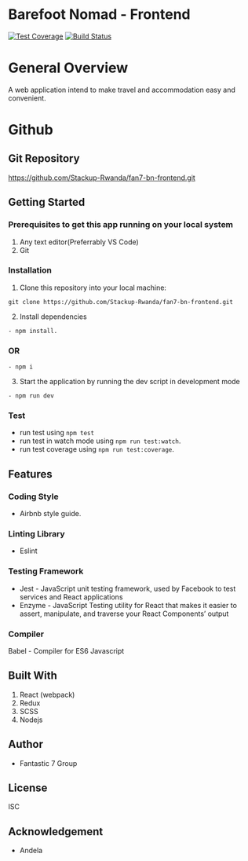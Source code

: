 # Barefoot Nomad - Frontend

[![Test Coverage](https://api.codeclimate.com/v1/badges/15f4d3f84d859a33c759/test_coverage)](https://codeclimate.com/github/Stackup-Rwanda/fan7-bn-frontend/test_coverage)
[![Build Status](https://travis-ci.org/Stackup-Rwanda/fan7-bn-frontend.svg?branch=develop)](https://travis-ci.org/Stackup-Rwanda/fan7-bn-frontend)

# General Overview
A web application intend to make travel and accommodation easy and convenient.

# Github 

## Git Repository

https://github.com/Stackup-Rwanda/fan7-bn-frontend.git

<!-- ## Server side hosted on Heroku

https://barefoot-nomad-staging.herokuapp.com/ -->

## Getting Started

### Prerequisites to get this app running on your local system

1. Any text editor(Preferrably VS Code)
2. Git

### Installation
1. Clone this repository into your local machine:

```
git clone https://github.com/Stackup-Rwanda/fan7-bn-frontend.git
```
2. Install dependencies 
```
- npm install.
```
### OR
```
- npm i
```
3. Start the application by running the dev script in development mode

```
- npm run dev
``` 
### Test
 
- run test using ```npm test```
- run test in watch mode using ```npm run test:watch```.
- run test coverage using ```npm run test:coverage```.
 

## Features


### Coding Style

- Airbnb style guide.

### Linting Library
- Eslint 

### Testing Framework
- Jest     - JavaScript unit testing framework, used by Facebook to test services and React applications
- Enzyme      - JavaScript Testing utility for React that makes it easier to assert, manipulate, and traverse your React Components’ output

### Compiler
Babel - Compiler for ES6 Javascript
 
## Built With


1. React (webpack)
2. Redux
3. SCSS
4. Nodejs

## Author

- Fantastic 7 Group

## License
ISC

## Acknowledgement

- Andela

